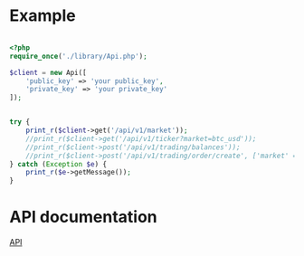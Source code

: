 Example
=============

```php

<?php
require_once('./library/Api.php');

$client = new Api([
    'public_key' => 'your public_key',
    'private_key' => 'your private_key'
]);


try {
    print_r($client->get('/api/v1/market'));
    //print_r($client->get('/api/v1/ticker?market=btc_usd'));
    //print_r($client->post('/api/v1/trading/balances'));
    //print_r($client->post('/api/v1/trading/order/create', ['market' => 'btc_usd', 'type' => 'sell', 'price' => 1.03, 'amount' => 0.0023]));
} catch (Exception $e) {
    print_r($e->getMessage());
}
```

API documentation
=============

[API](https://bitebtc.com/api/)
